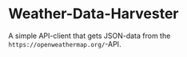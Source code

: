 # Weather-Data-Harvester

A simple API-client that gets JSON-data from the `https://openweathermap.org/`-API.
